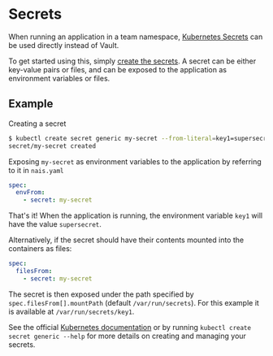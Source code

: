 # Secrets

When running an application in a team namespace,
[Kubernetes Secrets] can be used directly instead of Vault.

To get started using this, simply [create the secrets]. A secret can be either key-value pairs or files, and can be
exposed to the application as environment variables or files.

## Example

Creating a secret

```bash
$ kubectl create secret generic my-secret --from-literal=key1=supersecret
secret/my-secret created
```

Exposing `my-secret` as environment variables to the application by referring to it in `nais.yaml`

```yaml
spec:
  envFrom:
    - secret: my-secret
```

That's it! When the application is running, the environment variable `key1` will have the value `supersecret`.

Alternatively, if the secret should have their contents mounted into the containers as files:

```yaml
spec:
  filesFrom:
    - secret: my-secret
```

The secret is then exposed under the path specified by `spec.filesFrom[].mountPath` (default `/var/run/secrets`). 
For this example it is available at `/var/run/secrets/key1`.

See the official [Kubernetes documentation][Kubernetes secrets] or by running `kubectl create secret generic --help`
for more details on creating and managing your secrets.

[Kubernetes Secrets]: https://kubernetes.io/docs/concepts/configuration/secret
[create the secrets]: https://kubernetes.io/docs/concepts/configuration/secret/#creating-your-own-secrets
